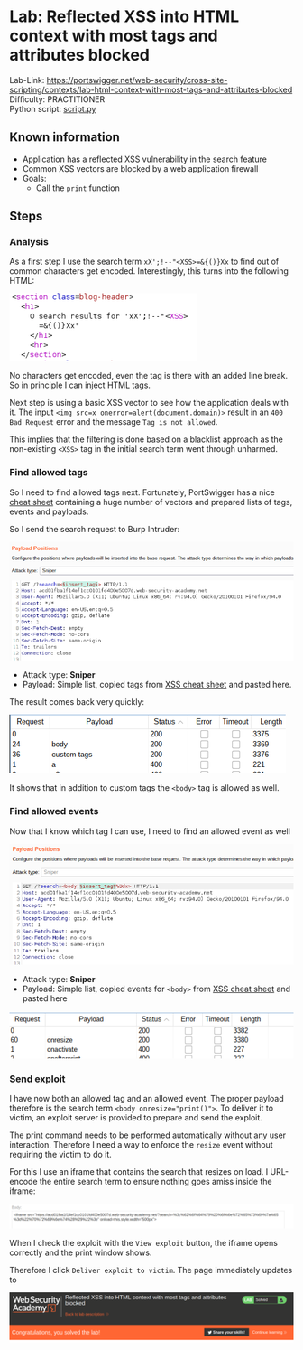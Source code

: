 # Lab: Reflected XSS into HTML context with most tags and attributes blocked

Lab-Link: <https://portswigger.net/web-security/cross-site-scripting/contexts/lab-html-context-with-most-tags-and-attributes-blocked>  
Difficulty: PRACTITIONER  
Python script: [script.py](script.py)  

## Known information

- Application has a reflected XSS vulnerability in the search feature
- Common XSS vectors are blocked by a web application firewall
- Goals:
  - Call the `print` function

## Steps

### Analysis

As a first step I use the search term `xX';!--"<XSS>=&{()}Xx` to find out of common characters get encoded. Interestingly, this turns into the following HTML:

![html](img/html.png)

No characters get encoded, even the tag is there with an added line break. So in principle I can inject HTML tags.

Next step is using a basic XSS vector to see how the application deals with it. The input  `<img src=x onerror=alert(document.domain)>` result in an `400 Bad Request` error and the message `Tag is not allowed`.

This implies that the filtering is done based on a blacklist approach as the non-existing `<XSS>` tag in the initial search term went through unharmed.

### Find allowed tags

So I need to find allowed tags next. Fortunately, PortSwigger has a nice [cheat sheet](https://portswigger.net/web-security/cross-site-scripting/cheat-sheet) containing a huge number of vectors and prepared lists of tags, events and payloads.

So I send the search request to Burp Intruder:

![intruder](img/intruder.png)

- Attack type: **Sniper**
- Payload: Simple list, copied tags from [XSS cheat sheet](https://portswigger.net/web-security/cross-site-scripting/cheat-sheet) and pasted here.

The result comes back very quickly:

![allowed_tags](img/allowed_tags.png)

It shows that in addition to custom tags the `<body>` tag is allowed as well.

### Find allowed events

Now that I know which tag I can use, I need to find an allowed event as well

![allowed_events](img/intruder_events.png)

- Attack type: **Sniper**
- Payload: Simple list, copied events for `<body>` from [XSS cheat sheet](https://portswigger.net/web-security/cross-site-scripting/cheat-sheet) and pasted here

![allowed_events](img/allowed_events.png)

### Send exploit

I have now both an allowed tag and an allowed event. The proper payload therefore is the search term `<body onresize="print()">`. To deliver it to victim, an exploit server is provided to prepare and send the exploit.

The print command needs to be performed automatically without any user interaction. Therefore I need a way to enforce the `resize` event without requiring the victim to do it.

For this I use an iframe that contains the search that resizes on load. I URL-encode the entire search term to ensure nothing goes amiss inside the iframe:

![exploit](img/exploit.png)

When I check the exploit with the `View exploit` button, the iframe opens correctly and the print window shows.

Therefore I click `Deliver exploit to victim`. The page immediately updates to

![success](img/success.png)
